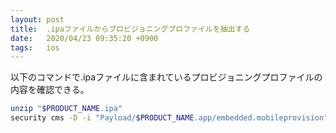 ```yaml
---
layout: post
title:  .ipaファイルからプロビジョニングプロファイルを抽出する
date:   2020/04/23 09:35:20 +0900
tags:   ios
---
```


以下のコマンドで.ipaファイルに含まれているプロビジョニングプロファイルの内容を確認できる。

```sh
unzip "$PRODUCT_NAME.ipa"
security cms -D -i "Payload/$PRODUCT_NAME.app/embedded.mobileprovision"
```
